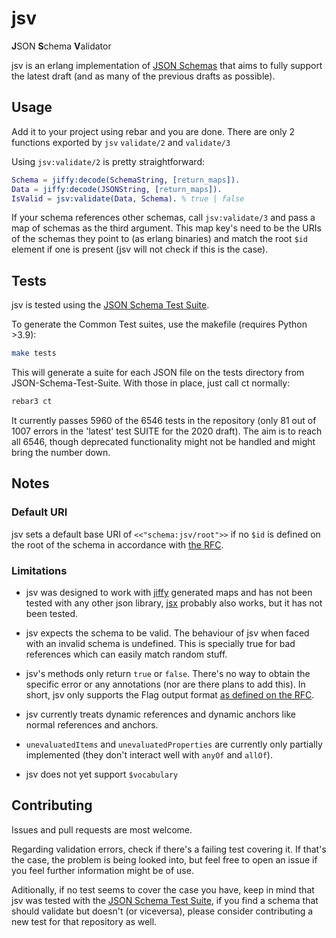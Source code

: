 # jsv

**J**SON **S**chema **V**alidator

jsv is an erlang implementation of [JSON Schemas](https://json-schema.org/) that aims to fully support the latest draft (and as many of the previous drafts as possible).

## Usage

Add it to your project using rebar and you are done. There are only 2 functions exported by ``jsv`` ``validate/2`` and ``validate/3``

Using ``jsv:validate/2`` is pretty straightforward:

```erlang
Schema = jiffy:decode(SchemaString, [return_maps]).
Data = jiffy:decode(JSONString, [return_maps]).
IsValid = jsv:validate(Data, Schema). % true | false
```

If your schema references other schemas, call ``jsv:validate/3`` and pass a map of schemas as the third argument. This map key's need to be the URIs of the schemas they point to (as erlang binaries) and match the root ``$id`` element if one is present (jsv will not check if this is the case).

## Tests

jsv is tested using the [JSON Schema Test Suite](https://github.com/json-schema-org/JSON-Schema-Test-Suite).

To generate the Common Test suites, use the makefile (requires Python >3.9):

```bash
make tests
```

This will generate a suite for each JSON file on the tests directory from JSON-Schema-Test-Suite. With those in place, just call ct normally:

```bash
rebar3 ct
```

It currently passes 5960 of the 6546 tests in the repository (only 81 out of 1007 errors in the 'latest' test SUITE for the 2020 draft). The aim is to reach all 6546, though deprecated functionality might not be handled and might bring the number down.

## Notes

### Default URI

jsv sets a default base URI of ``<<"schema:jsv/root">>`` if no ``$id`` is defined on the root of the schema in accordance with [the RFC](https://json-schema.org/draft/2020-12/json-schema-core.html#rfc.section.9.1.1).

### Limitations

- jsv was designed to work with [jiffy](https://github.com/davisp/jiffy) generated maps and has not been tested with any other json library, [jsx](https://github.com/talentdeficit/jsx) probably also works, but it has not been tested.

- jsv expects the schema to be valid. The behaviour of jsv when faced with an invalid schema is undefined. This is specially true for bad references which can easily match random stuff.

- jsv's methods only return ``true`` or ``false``. There's no way to obtain the specific error or any annotations (nor are there plans to add this). In short, jsv only supports the Flag output format [as defined on the RFC](https://json-schema.org/draft/2020-12/json-schema-core.html#rfc.section.12).

- jsv currently treats dynamic references and dynamic anchors like normal references and anchors.

- ``unevaluatedItems`` and ``unevaluatedProperties`` are currently only partially implemented (they don't interact well with ``anyOf`` and ``allOf``).

- jsv does not yet support ``$vocabulary``

## Contributing

Issues and pull requests are most welcome.

Regarding validation errors, check if there's a failing test covering it. If that's the case, the problem is being looked into, but feel free to open an issue if you feel further information might be of use.

Aditionally, if no test seems to cover the case you have, keep in mind that jsv was tested with the [JSON Schema Test Suite](https://github.com/json-schema-org/JSON-Schema-Test-Suite), if you find a schema that should validate but doesn't (or viceversa), please consider contributing a new test for that repository as well.